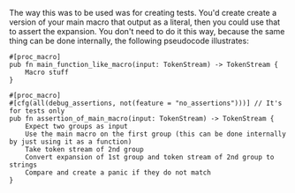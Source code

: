 The way this was to be used was for creating tests. You'd create create a version of your main macro that output as a literal, then you could use that to assert the expansion. You don't need to do it this way, because the same thing can be done internally, the following pseudocode illustrates:

```
#[proc_macro]
pub fn main_function_like_macro(input: TokenStream) -> TokenStream {
	Macro stuff
}

#[proc_macro]
#[cfg(all(debug_assertions, not(feature = "no_assertions")))] // It's for tests only
pub fn assertion_of_main_macro(input: TokenStream) -> TokenStream {
	Expect two groups as input
	Use the main macro on the first group (this can be done internally by just using it as a function)
	Take token stream of 2nd group
	Convert expansion of 1st group and token stream of 2nd group to strings
	Compare and create a panic if they do not match
}
```
